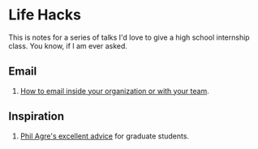 # Life Hacks

This is notes for a series of talks I'd love to give a high school internship class. You know, if I am ever asked.

## Email

1. [How to email inside your organization or with your team](how-to-email-org.md).

## Inspiration

1. [Phil Agre's excellent advice](https://pages.gseis.ucla.edu/faculty/agre/) for graduate students.
